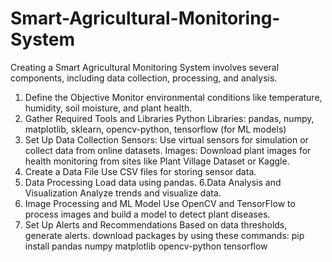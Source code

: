 # Smart-Agricultural-Monitoring-System
Creating a Smart Agricultural Monitoring System involves several components, including data collection, processing, and analysis.
1. Define the Objective
Monitor environmental conditions like temperature, humidity, soil moisture, and plant health.
2. Gather Required Tools and Libraries
Python
Libraries: pandas, numpy, matplotlib, sklearn, opencv-python, tensorflow (for ML models)
3. Set Up Data Collection
Sensors: Use virtual sensors for simulation or collect data from online datasets.
Images: Download plant images for health monitoring from sites like Plant Village Dataset or Kaggle.
4. Create a Data File
Use CSV files for storing sensor data.
5. Data Processing
Load data using pandas.
6.Data Analysis and Visualization
Analyze trends and visualize data.
7. Image Processing and ML Model
Use OpenCV and TensorFlow to process images and build a model to detect plant diseases.
8. Set Up Alerts and Recommendations
Based on data thresholds, generate alerts.
download packages by using these commands:
pip install pandas numpy matplotlib opencv-python tensorflow
